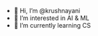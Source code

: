 - 👋 Hi, I’m @krushnayani
- 👀 I’m interested in AI & ML
- 🌱 I’m currently learning CS

<!---
krushnayani/krushnayani is a ✨ special ✨ repository because its `README.md` (this file) appears on your GitHub profile.
You can click the Preview link to take a look at your changes.
--->
